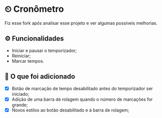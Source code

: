 # ⏲ Cronômetro
  Fiz esse fork após analisar esse projeto e ver algumas possíveis melhorias.

## ⚙ Funcionalidades
  - Iniciar e pausar o temporizador;
  - Reiniciar;
  - Marcar tempos.

## 🔧 O que foi adicionado
  - [x] Botão de marcação de tempo desabilitado antes do temporizador ser iniciado;
  - [x] Adição de uma barra de rolagem quando o número de marcações for grande;
  - [x] Novos estilos ao botão desabilitado e à barra de rolagem;
